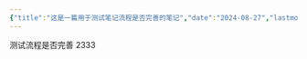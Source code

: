 ```yaml
---
{"title":"这是一篇用于测试笔记流程是否完善的笔记","date":"2024-08-27","lastmod":"2024-08-27","creation date":"2024-08-27 13:19","modification date":"星期二 2024 八月27日 13:21:51","tags":["obsidian"],"categories":["obsidian"],"alases":null,"dg-publish":true,"permalink":"/001 Inbox/这是一篇用于测试笔记流程是否完善的笔记/","dgPassFrontmatter":true,"noteIcon":""}
---
```



测试流程是否完善 2333